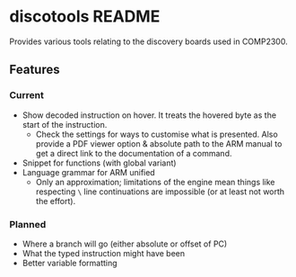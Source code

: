 # discotools README

Provides various tools relating to the discovery boards used in COMP2300.

## Features

### Current

- Show decoded instruction on hover. It treats the hovered byte as the start of the instruction.
  - Check the settings for ways to customise what is presented. Also provide a PDF viewer option & absolute path to the ARM manual to get a direct link to the documentation of a command.
- Snippet for functions (with global variant)
- Language grammar for ARM unified
  - Only an approximation; limitations of the engine mean things like respecting `\` line continuations are impossible (or at least not worth the effort).

### Planned

- Where a branch will go (either absolute or offset of PC)
- What the typed instruction might have been
- Better variable formatting